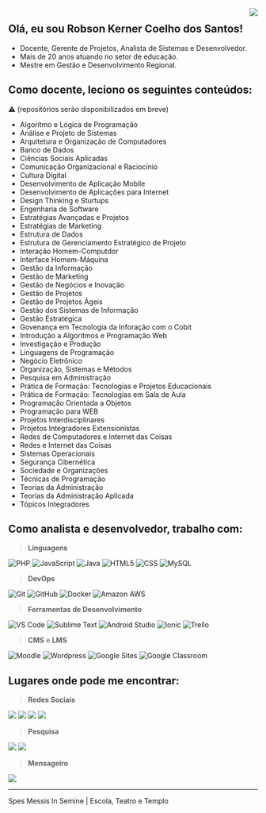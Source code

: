 <img align='right' src="https://img.shields.io/static/v1?label=Overview&logoColor=silver&labelColor=282a36&message=ROBSON%20SANTOS&color=silver&style=for-the-badge&logo=GitHub">

## Olá, eu sou **Robson Kerner Coelho dos Santos**!

  - Docente, Gerente de Projetos, Analista de Sistemas e Desenvolvedor.
  - Mais de 20 anos atuando no setor de educação.
  - Mestre em Gestão e Desenvolvimento Regional.

## Como docente, leciono os seguintes conteúdos:

⚠️ (repositórios serão disponibilizados em breve)
  - Algorítmo e Lógica de Programação
  - Análise e Projeto de Sistemas
  - Arquitetura e Organização de Computadores
  - Banco de Dados
  - Ciências Sociais Aplicadas
  - Comunicação Organizacional e Raciocínio
  - Cultura Digital
  - Desenvolvimento de Aplicação Mobile
  - Desenvolvimento de Aplicações para Internet
  - Design Thinking e Sturtups
  - Engenharia de Software
  - Estratégias Avançadas e Projetos
  - Estratégias de Marketing
  - Estrutura de Dados
  - Estrutura de Gerenciamento Estratégico de Projeto
  - Interação Homem-Computdor
  - Interface Homem-Máquina
  - Gestão da Informação
  - Gestão de Marketing
  - Gestão de Negócios e Inovação
  - Gestão de Projetos
  - Gestão de Projetos Ágeis
  - Gestão dos Sistemas de Informação
  - Gestão Estratégica
  - Govenança em Tecnologia da Inforação com o Cobit
  - Introdução a Algoritmos e Programação Web
  - Investigação e Produção
  - Linguagens de Programação
  - Negócio Eletrônico
  - Organização, Sistemas e Métodos
  - Pesquisa em Administração
  - Prática de Formação: Tecnologias e Projetos Educacionais
  - Prática de Formação: Tecnologias em Sala de Aula
  - Programação Orientada a Objetos
  - Programação para WEB
  - Projetos Interdisciplinares
  - Projetos Integradores Extensionistas
  - Redes de Computadores e Internet das Coisas
  - Redes e Internet das Coisas
  - Sistemas Operacionais
  - Segurança Cibernética
  - Sociedade e Organizações
  - Técnicas de Programação
  - Teorias da Administração
  - Teorias da Administração Aplicada
  - Tópicos Integradores

## Como analista e desenvolvedor, trabalho com:

> **Linguagens**
  
  ![PHP](https://img.shields.io/badge/-PHP-blue?style=flat&logo=PHP&logoColor=white)
  ![JavaScript](https://img.shields.io/badge/-JavaScript-blue?style=flat&logo=javascript&logoColor=white)
  ![Java](https://img.shields.io/badge/-Java-blue?style=flat)
  ![HTML5](https://img.shields.io/badge/-HTML5-blue?style=flat&logo=HTML5&logoColor=white)
  ![CSS](https://img.shields.io/badge/-CSS-blue?style=flat&logo=CSS3&logoColor=white)
  ![MySQL](https://img.shields.io/badge/-MySQL-blue?style=flat&logo=mysql&logoColor=white)

> **DevOps**

  ![Git](https://img.shields.io/badge/-Git-blue?style=flat&logo=git&logoColor=white)
  ![GitHub](https://img.shields.io/badge/-GitHub-blue?style=flat&logo=github&logoColor=white)
  ![Docker](https://img.shields.io/badge/-Docker-blue?style=flat&logo=docker&logoColor=white)
  ![Amazon AWS](https://img.shields.io/badge/-AWS-blue?style=flat&logo=amazonaws&logoColor=white)
  
> **Ferramentas de Desenvolvimento**

  ![VS Code](https://img.shields.io/badge/-VS%20Code-blue?style=flat&logo=visual-studio-code&logoColor=white)
  ![Sublime Text](https://img.shields.io/badge/-Sublime%20Text-blue?style=flat&logo=sublimetext&logoColor=white)
  ![Android Studio](https://img.shields.io/badge/-Android%20Studio-blue?style=flat&logo=androidstudio&logoColor=white)
  ![Ionic](https://img.shields.io/badge/-Ionic-blue?style=flat&logo=ionic&logoColor=white)
  ![Trello](https://img.shields.io/badge/-Trello-blue?style=flat&logo=trello&logoColor=white)
  

> **CMS** e **LMS**

  ![Moodle](https://img.shields.io/badge/-Moodle-blue?style=flat)
  ![Wordpress](https://img.shields.io/badge/-Wordpress-blue?style=flat&logo=wordpress&logoColor=white)
  ![Google Sites](https://img.shields.io/badge/-Google%20Sites-blue?style=flat&logo=google-news&logoColor=white)
  ![Google Classroom](https://img.shields.io/badge/-Google%20Classroom-blue?style=flat&logo=google-classroom&logoColor=white)

## Lugares onde pode me encontrar:
 
> **Redes Sociais**

  [![](https://img.shields.io/badge/-LinkedIn-darkgreen?style=flat&logo=linkedin&logoColor=white)](https://www.linkedin.com/in/robsonkerner/)
  [![](https://img.shields.io/badge/-Facebook-darkgreen?style=flat&logo=facebook&logoColor=white)](https://www.facebook.com/robsonkerner/)
  [![](https://img.shields.io/badge/-Instagram-darkgreen?style=flat&logo=instagram&logoColor=white)](https://www.instagram.com/robsonkerner/)
  [![](https://img.shields.io/badge/-Twitter-darkgreen?style=flat&logo=twitter&logoColor=white)](https://twitter.com/robsonkerner/)
  
> **Pesquisa** 

  [![](https://img.shields.io/badge/-Lattes-darkgreen?style=flat&logo=google-scholar&logoColor=white)](https://lattes.cnpq.br/7901889250597992)
  [![](https://img.shields.io/badge/-Orcid-darkgreen?style=flat&logo=files&logoColor=white)](https://orcid.org/0000-0003-4163-5486)
  
> **Mensageiro**

  [![](https://img.shields.io/badge/-Email%3A%20robson.kerner%40outlook.com-darkgreen?style=flat&logo=gmail&logoColor=white)](mailto:robson.kerner@outlook.com)

----

Spes Messis In Semine | Escola, Teatro e Templo
